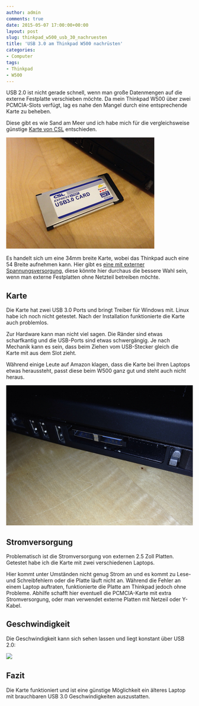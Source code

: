 ```yaml
---
author: admin
comments: true
date: 2015-05-07 17:00:00+00:00
layout: post
slug: thinkpad_w500_usb_30_nachruesten
title: 'USB 3.0 am Thinkpad W500 nachrüsten'
categories:
- Computer
tags:
- Thinkpad
- W500
---
```


USB 2.0 ist nicht gerade schnell, wenn man große Datenmengen auf die externe Festplatte verschieben möchte. Da mein Thinkpad W500 über zwei PCMCIA-Slots verfügt, lag es nahe den Mangel durch eine entsprechende Karte zu beheben.

Diese gibt es wie Sand am Meer und ich habe mich für die vergleichsweise günstige [Karte von CSL](http://www.amazon.de/gp/product/B00C7NV69C/ref=as_li_tl?ie=UTF8&camp=1638&creative=6742&creativeASIN=B00C7NV69C&linkCode=as2&tag=ekiwide0b-21&linkId=YXMCVAQEPDUP5V4Y) entschieden.

![](/assets/uploads/2015/5/usb0.jpg)

Es handelt sich um eine 34mm breite Karte, wobei das Thinkpad auch eine 54 Breite aufnehmen kann. Hier gibt es [eine mit externer Spannungsversorgung](http://www.amazon.de/gp/product/B008BHN6MI/ref=as_li_tl?ie=UTF8&camp=1638&creative=6742&creativeASIN=B008BHN6MI&linkCode=as2&tag=ekiwide0b-21&linkId=HWTRAGVQV7EEK5I5), diese könnte hier durchaus die bessere Wahl sein, wenn man externe Festplatten ohne Netzteil betreiben möchte. 

## Karte

Die Karte hat zwei USB 3.0 Ports und bringt Treiber für Windows mit. Linux habe ich 
noch nicht getestet. Nach der Installation funktionierte die Karte auch problemlos.

Zur Hardware kann man nicht viel sagen. Die Ränder sind etwas scharfkantig und die USB-Ports sind etwas schwergängig. Je nach Mechanik kann es sein, dass beim Ziehen vom USB-Stecker gleich die Karte mit aus dem Slot zieht.

Während einige Leute auf Amazon klagen, dass die Karte bei Ihren Laptops etwas heraussteht, passt diese beim W500 ganz gut und steht auch nicht heraus.

![](/assets/uploads/2015/5/usb1.jpg)

## Stromversorgung

Problematisch ist die Stromversorgung von externen 2.5 Zoll Platten. Getestet habe ich die Karte mit zwei verschiedenen Laptops. 

Hier kommt unter Umständen nicht genug Strom an und es kommt zu Lese- und Schreibfehlern oder die Platte läuft nicht an. Während die Fehler an einem Laptop auftraten, funktionierte die Platte am Thinkpad jedoch ohne Probleme. Abhilfe schafft hier eventuell die PCMCIA-Karte mit extra Stromversorgung, oder man verwendet externe Platten mit Netzeil oder Y-Kabel.

## Geschwindigkeit

Die Geschwindigkeit kann sich sehen lassen und liegt konstant über USB 2.0:

![](/assets/uploads/2015/5/usb2.jpg)

## Fazit

Die Karte funktioniert und ist eine günstige Möglichkeit ein älteres Laptop mit brauchbaren USB 3.0 Geschwindigkeiten auszustatten.




